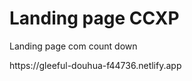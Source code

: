 <h1>Landing page CCXP</h1>
<p>Landing page com count down</p>
https://gleeful-douhua-f44736.netlify.app
